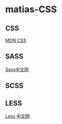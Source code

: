 # matias-CSS

## CSS

[MDN CSS](https://developer.mozilla.org/zh-CN/docs/Web/CSS/Reference)

## SASS

[Sass中文网](https://www.sass.hk/)

## SCSS

## LESS

[Less 中文网](http://lesscss.cn/)
